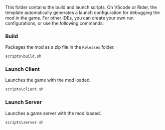 This folder contains the build and launch scripts.
On VScode or Rider, the template automatically generates a launch configuration for debugging the mod in the game.
For other IDEs, you can create your own run configurations, or use the following commands:
### Build
Packages the mod as a zip file in the `Releases` folder.
```bash
scripts\build.sh
```
### Launch Client
Launches the game with the mod loaded.
```bash
scripts\client.sh
```
### Launch Server
Launches a game server with the mod loaded.
```bash
scripts\server.sh
```
